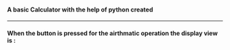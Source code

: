 <h4>A basic Calculator with the help of python created</h4>

<hr>
<h4>When the button is pressed for the airthmatic operation the display view is :</h4>

